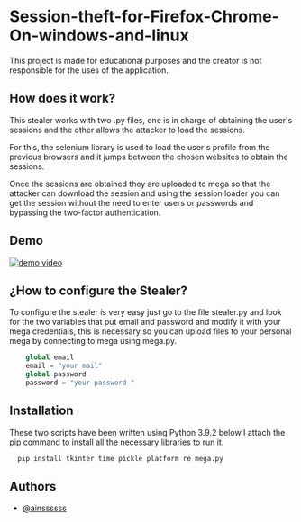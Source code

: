 #  Session-theft-for-Firefox-Chrome-On-windows-and-linux

This project is made for educational purposes and the creator is not responsible for the uses of the application.

## How does it work?

This stealer works with two .py files, one is in charge of obtaining the user's sessions and the other allows the attacker to load the sessions.

For this, the selenium library is used to load the user's profile from the previous browsers and it jumps between the chosen websites to obtain the sessions.

Once the sessions are obtained they are uploaded to mega so that the attacker can download the session and using the session loader you can get the session without the need to enter users or passwords and bypassing the two-factor authentication.


## Demo 
[![demo video](https://www.dsecctv.com/images/Demo%20clip%20icon%20md.png)](https://www.youtube.com/watch?v=vQ8_pBteLfM "Stealer Demo")


## ¿How to configure the Stealer?
To configure the stealer is very easy just go to the file stealer.py and look for the two variables that put email and password and modify it with your mega credentials, this is necessary so you can upload files to your personal mega by connecting to mega using mega.py.

```python
    global email
    email = "your mail"
    global password
    password = "your password "
```


## Installation

These two scripts have been written using Python 3.9.2 below I attach the pip command to install all the necessary libraries to run it.

```python
  pip install tkinter time pickle platform re mega.py

```
    


## Authors

- [@ainssssss](https://github.com/ainssssss)

